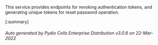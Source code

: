 






This service provides endpoints for revoking authentication tokens, and generating unique tokens for reset password operation.

[:summary]

###### Auto generated by Pydio Cells Enterprise Distribution v3.0.6 on 22-Mar-2022
